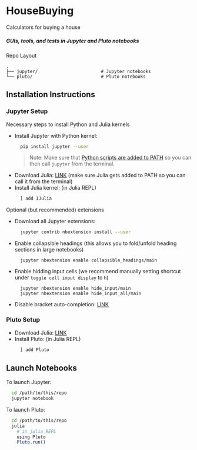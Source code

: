 # HouseBuying
Calculators for buying a house



##### GUIs, tools, and tests in Jupyter and Pluto notebooks

Repo Layout

    .
    ├── jupyter/                        # Jupyter notebooks
    └── pluto/                          # Pluto notebooks


## Installation Instructions

### Jupyter Setup

Necessary steps to install Python and Julia kernels
* Install Jupyter with Python kernel:
  ```bash
    pip install jupyter --user
  ```
  > Note: Make sure that [Python scripts are added to PATH](https://datatofish.com/add-python-to-windows-path/) so you can then call `jupyter` from the terminal.
* Download Julia: [LINK](https://julialang.org/downloads/) (make sure Julia gets added to PATH so you can call it from the terminal)
* Install Julia kernel: (in Julia REPL)
  ```julia
    ] add IJulia
  ```


Optional (but recommended) extensions
* Download all Jupyter extensions:
  ```bash
    jupyter contrib nbextension install --user
  ```
* Enable collapsible headings (this allows you to fold/unfold heading
  sections in large notebooks)
  ```
    jupyter nbextension enable collapsible_headings/main
  ```
* Enable hidding input cells (we recommend manually setting shortcut under
  `toggle cell input display` to `h`)
  ```
    jupyter nbextension enable hide_input/main
    jupyter nbextension enable hide_input_all/main
  ```
* Disable bracket auto-completion: [LINK](https://github.com/jupyter/notebook/issues/2040)


### Pluto Setup

* Download Julia: [LINK](https://julialang.org/downloads/)
* Install Pluto: (in Julia REPL)
  ```julia
    ] add Pluto
  ```

## Launch Notebooks

To launch Jupyter:
```bash
  cd /path/to/this/repo
  jupyter notebook
```

To launch Pluto:
```bash
  cd /path/to/this/repo
  julia
    # in julia REPL
    using Pluto
    Pluto.run()
```

